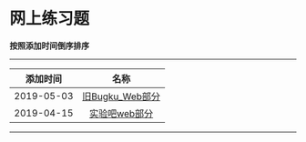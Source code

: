 # 网上练习题

**按照添加时间倒序排序**  

---

|添加时间| 名称 | 
|:---:|:---:|
|2019-05-03|[旧Bugku_Web部分](/articals/oldbugku_web.html)|
|2019-04-15|[实验吧web部分](/articals/shiyanbar_web.html)|

---

